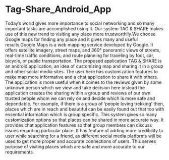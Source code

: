 # Tag-Share_Android_App

Today’s world gives more importance to social networking and so many important tasks are
accomplished using it. Our system TAG & SHARE makes use of this new trend to visiting
any place more trustworthily.We choose Google maps for finding any place and it gives
many and useful results.Google Maps is a web mapping service developed by Google. It
offers satellite imagery, street maps, and 360° panoramic views of streets, real-time traffic
conditions, and route planning for traveling by foot, car, bicycle, or public transportation.
The proposed application TAG & SHARE is an android application, an idea of customizing map
and sharing it in a group and other social media sites. The user here has customization
features to make map more informative and a chat application to share it with others.
The application is more useful when it comes to the reviews given by some unknown person
which we view and take decision here instead the application creates the sharing within a
group and reviews of our own trusted people whom we can rely on and decide which is more
safe and dependable. For example, if there is a group of ‘people loving trekking’ then, places
which are in reach and beautiful can be easily found out that too with essential information
which is group specific. This system gives so many customization options so that places can
be shared in more accurate way. It provides chat application features so that group members
can discuss issues regarding particular place. It has feature of adding more credibility to
user while searching for a friend, as different social media platforms will be used to get more
proper and accurate connections of users. This serves purpose of visiting places which are
safe and more accurate to our requirements.
